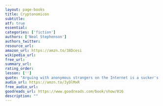 ```yaml
---
layout: page-books
title: Cryptonomicon
subtitle: 
atf: true
essential: 
categories: ['fiction']
authors: ['Neal Stephenson']
authors_twitter: 
resource_url: 
amazon_url: https://amzn.to/38Dcesi
wikipedia_url: 
free_url: 
summary_url: 
rating_order: 
lesson: ['']
quote: "Arguing with anonymous strangers on the Internet is a sucker's game because they almost always turn out to be—or to be indistinguishable from—self-righteous sixteen-year-olds possessing infinite amounts of free time."
audio_url: https://amzn.to/3yDlMxR
free_audio_url: 
goodreads_url: https://www.goodreads.com/book/show/816
description: ""
---
```

